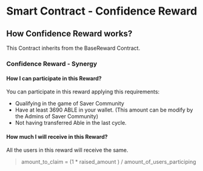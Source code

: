 # Smart Contract - Confidence Reward

## How Confidence Reward works?
This Contract inherits from the BaseReward Contract.

### Confidence Reward - Synergy
#### How I can participate in this Reward?
You can participate in this reward applying this requirements:
- Qualifying in the game of Saver Community
- Have at least 3690 ABLE in your wallet. (This amount can be modify by the Admins of Saver Community)
- Not having transferred Able in the last cycle.
#### How much I will receive in this Reward?
All the users in this reward will receive the same.
> amount_to_claim = (1 * raised_amount ) / amount_of_users_participing